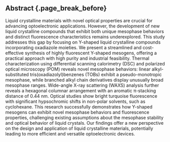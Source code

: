## Abstract {.page_break_before}


<!--
ERROR: the paragraph below could not be revised with the AI model due to the following error:

The model `gpt-3` does not exist or you do not have access to it.
-->
Liquid crystalline materials with novel optical properties are crucial for advancing optoelectronic applications.
However, the development of new liquid crystalline compounds that exhibit both unique mesophase behaviors and distinct fluorescence characteristics remains underexplored.
This study addresses this gap by focusing on Y-shaped liquid crystalline compounds incorporating oxadiazole moieties.
We present a streamlined and cost-effective synthesis of highly fluorescent Y-shaped mesogens, offering a practical approach with high purity and industrial feasibility.
Thermal characterization using differential scanning calorimetry (DSC) and polarized optical microscopy (POM) reveals novel mesophase behaviors: linear alkyl-substituted tris(oxadiazolyl)benzenes (TOBs) exhibit a pseudo-monotropic mesophase, while branched alkyl chain derivatives display unusually broad mesophase ranges.
Wide-angle X-ray scattering (WAXS) analysis further reveals a hexagonal columnar arrangement with an aromatic π-stacking distance of 0.44 nm.
Optical studies show bright turquoise fluorescence with significant hypsochromic shifts in non-polar solvents, such as cyclohexane.
This research successfully demonstrates how Y-shaped mesogens can exhibit novel mesophase behaviors and fluorescence properties, challenging existing assumptions about the mesophase stability and optical behavior of liquid crystals.
Our findings offer a new perspective on the design and application of liquid crystalline materials, potentially leading to more efficient and versatile optoelectronic devices.

